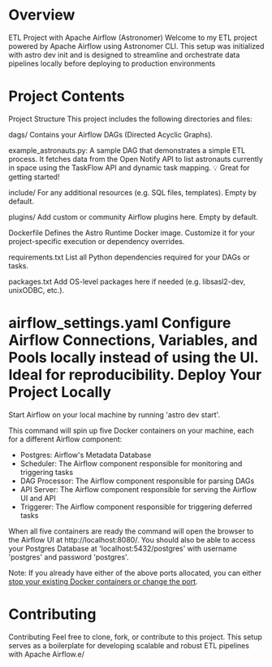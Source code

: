 Overview
========

 ETL Project with Apache Airflow (Astronomer)
Welcome to my ETL project powered by Apache Airflow using Astronomer CLI. This setup was initialized with astro dev init and is designed to streamline and orchestrate data pipelines locally before deploying to production environments

Project Contents
================
Project Structure
This project includes the following directories and files:

dags/
Contains your Airflow DAGs (Directed Acyclic Graphs).

example_astronauts.py: A sample DAG that demonstrates a simple ETL process. It fetches data from the Open Notify API to list astronauts currently in space using the TaskFlow API and dynamic task mapping.
💡 Great for getting started!

include/
For any additional resources (e.g. SQL files, templates). Empty by default.

plugins/
Add custom or community Airflow plugins here. Empty by default.

Dockerfile
Defines the Astro Runtime Docker image. Customize it for your project-specific execution or dependency overrides.

requirements.txt
List all Python dependencies required for your DAGs or tasks.

packages.txt
Add OS-level packages here if needed (e.g. libsasl2-dev, unixODBC, etc.).

airflow_settings.yaml
Configure Airflow Connections, Variables, and Pools locally instead of using the UI. Ideal for reproducibility.
Deploy Your Project Locally
===========================

Start Airflow on your local machine by running 'astro dev start'.

This command will spin up five Docker containers on your machine, each for a different Airflow component:

- Postgres: Airflow's Metadata Database
- Scheduler: The Airflow component responsible for monitoring and triggering tasks
- DAG Processor: The Airflow component responsible for parsing DAGs
- API Server: The Airflow component responsible for serving the Airflow UI and API
- Triggerer: The Airflow component responsible for triggering deferred tasks

When all five containers are ready the command will open the browser to the Airflow UI at http://localhost:8080/. You should also be able to access your Postgres Database at 'localhost:5432/postgres' with username 'postgres' and password 'postgres'.

Note: If you already have either of the above ports allocated, you can either [stop your existing Docker containers or change the port](https://www.astronomer.io/docs/astro/cli/troubleshoot-locally#ports-are-not-available-for-my-local-airflow-webserver).

 Contributing
=================================

 Contributing
Feel free to clone, fork, or contribute to this project. This setup serves as a boilerplate for developing scalable and robust ETL pipelines with Apache Airflow.e/


